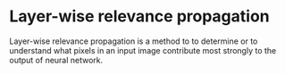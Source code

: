 # Layer-wise relevance propagation

Layer-wise relevance propagation is a method to to determine or to understand what pixels in an input image contribute most strongly to the output of neural network.


